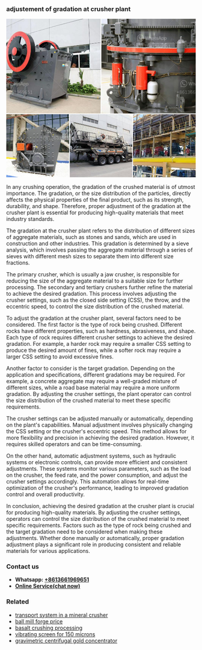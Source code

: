 <h3>adjustement of gradation at crusher plant</h3><img src='1702952847.jpg' alt=''><p>In any crushing operation, the gradation of the crushed material is of utmost importance. The gradation, or the size distribution of the particles, directly affects the physical properties of the final product, such as its strength, durability, and shape. Therefore, proper adjustment of the gradation at the crusher plant is essential for producing high-quality materials that meet industry standards.</p><p>The gradation at the crusher plant refers to the distribution of different sizes of aggregate materials, such as stones and sands, which are used in construction and other industries. This gradation is determined by a sieve analysis, which involves passing the aggregate material through a series of sieves with different mesh sizes to separate them into different size fractions.</p><p>The primary crusher, which is usually a jaw crusher, is responsible for reducing the size of the aggregate material to a suitable size for further processing. The secondary and tertiary crushers further refine the material to achieve the desired gradation. This process involves adjusting the crusher settings, such as the closed side setting (CSS), the throw, and the eccentric speed, to control the size distribution of the crushed material.</p><p>To adjust the gradation at the crusher plant, several factors need to be considered. The first factor is the type of rock being crushed. Different rocks have different properties, such as hardness, abrasiveness, and shape. Each type of rock requires different crusher settings to achieve the desired gradation. For example, a harder rock may require a smaller CSS setting to produce the desired amount of fines, while a softer rock may require a larger CSS setting to avoid excessive fines.</p><p>Another factor to consider is the target gradation. Depending on the application and specifications, different gradations may be required. For example, a concrete aggregate may require a well-graded mixture of different sizes, while a road base material may require a more uniform gradation. By adjusting the crusher settings, the plant operator can control the size distribution of the crushed material to meet these specific requirements.</p><p>The crusher settings can be adjusted manually or automatically, depending on the plant's capabilities. Manual adjustment involves physically changing the CSS setting or the crusher's eccentric speed. This method allows for more flexibility and precision in achieving the desired gradation. However, it requires skilled operators and can be time-consuming.</p><p>On the other hand, automatic adjustment systems, such as hydraulic systems or electronic controls, can provide more efficient and consistent adjustments. These systems monitor various parameters, such as the load on the crusher, the feed rate, and the power consumption, and adjust the crusher settings accordingly. This automation allows for real-time optimization of the crusher's performance, leading to improved gradation control and overall productivity.</p><p>In conclusion, achieving the desired gradation at the crusher plant is crucial for producing high-quality materials. By adjusting the crusher settings, operators can control the size distribution of the crushed material to meet specific requirements. Factors such as the type of rock being crushed and the target gradation need to be considered when making these adjustments. Whether done manually or automatically, proper gradation adjustment plays a significant role in producing consistent and reliable materials for various applications.</p><h3>Contact us</h3><ul><li><strong>Whatsapp:&nbsp;<a href="https://wa.me/8613661969651">+8613661969651</a></strong></li><li><a href="https://swt.shibang-china.com/?git&amp;zhl&amp;adjustement of gradation at crusher plant"><strong>Online Service(chat now)</strong></a></li></ul><h3>Related</h3><ul><li><a href='transport system in a mineral crusher.md'>transport system in a mineral crusher</a></li><li><a href='ball mill forge price.md'>ball mill forge price</a></li><li><a href='basalt crushing processing.md'>basalt crushing processing</a></li><li><a href='vibrating screen for 150 microns.md'>vibrating screen for 150 microns</a></li><li><a href='gravimetric centrifugal gold concentrator.md'>gravimetric centrifugal gold concentrator</a></li></ul>